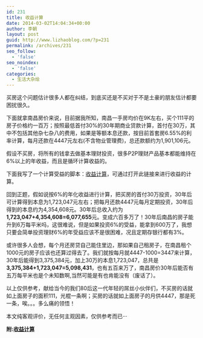 ```yaml
---
id: 231
title: 收益计算
date: 2014-03-02T14:04:34+00:00
author: 李朝
layout: post
guid: http://www.lizhaoblog.com/?p=231
permalink: /archives/231
seo_follow:
  - 'false'
seo_noindex:
  - 'false'
categories:
  - 生活大杂烩
---
```

买房这个问题估计很多人都在纠结，到底买还是不买对于不是土豪的朋友估计都要困扰很久。

下面就拿南昌房价来说，目前据我所知，南昌一手房均价在9K左右，买个111平的房子价格约一百万；按照最低首付30%的30年期商业贷款计算，首付在30万，其中不包括其他杂七杂八的费用，如果是等额本息还款，按目前首套房6.55%的利率计算，每月还款在4447元左右(不含物业管理费)，总还款额约为1,901,106元。

假设不买房，将所有的钱拿去做基本理财投资，很多P2P理财产品基本都能维持在6%以上的年收益，而且是循环计算收益的。

下面我写了一个计算受益的脚本：<a href="javascript:;" onclick="openMyHtml()">收益计算</a>，可通过打开此链接来进行收益的计算。 

回到正题，假如说按6%的年化收益进行计算，把买房的首付30万投资，30年后可计算得到本息为1,723,047元左右；把每月还款4447元每月定期投资，30年后得到的本息约为4,354,608元。30年后总收入约为**1,723,047+4,354,608=6,077,655**元。变成六百多万了！30年后南昌的房子能升到6万每平米吗，这很难说，但是如果投资6%的受益，能拿到600万了，我想只要会简单投资理财6%的年受益应该不是很困难，况且定期存银行都有3%。

或许很多人会想，每个月还房贷自己能住里边，那如果自己租房子，在南昌租个1000元的房子应该也还算过得去了。我们就按每月就4447-1000=3447来计算，30年后能得到3,375,384元，加上30万的本息1,723,047，总共是**3,375,384+1,723,047=5,098,431**，也有五百来万了，南昌房价30年后能否有五万每平米也是个未知数啊,当然可能是有也肯能没有（废话了）。

以上仅供参考，献给当今的我们80后这一代年轻的屌丝小伙伴们，不买房的话就如上面房子的面积111，光棍一条啊；买房的话就如上面房子的月供4447，那是死一条，唉。。。多么痛的领悟！

本文纯客观评价，无任何主观因素，仅供参考而已···

**附:<a href="javascript:;" onclick="openMyHtml()">收益计算</a>**